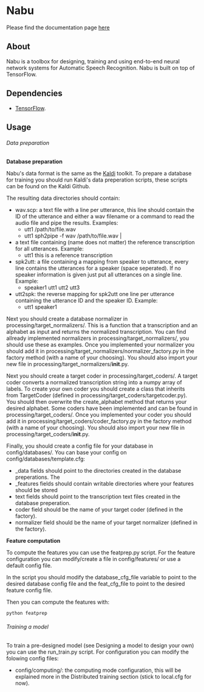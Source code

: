 # Nabu

Please find the documentation page [here](http://vrenkens.github.io/Nabu-asr)

## About

Nabu is a toolbox for designing, training and using end-to-end neural network
systems for Automatic Speech Recognition. Nabu is built on top of TensorFlow.

## Dependencies

- [TensorFlow](https://www.tensorflow.org).

## Usage

###### Data preparation

**Database preparation**

Nabu's data format is the same as the [Kaldi](https://www.http://kaldi-asr.org/)
toolkit. To prepare a database for training you should run Kaldi's data
preperation scripts, these scripts can be found on the Kaldi Github.

The resulting data directories should contain:
- wav.scp: a text file with a line per utterance, this line should contain the
ID of the utterance and either a wav filename or a command to read the audio
file and pipe the results. Examples:
  - utt1 /path/to/file.wav
  - utt1 sph2pipe -f wav /path/to/file.wav |
- a text file containing (name does not matter) the reference transcription for
all utterances. Example:
  - utt1 this is a reference transcription
- spk2utt: a file containing a mapping from speaker to utterance, every line
contains the utterances for a speaker (space seperated). If no speaker
information is given just put all utterances on a single line. Example:
  - speaker1 utt1 utt2 utt3
- utt2spk: the reverse mapping for spk2utt one line per utterance containing
the utterance ID and the speaker ID. Example:
  - utt1 speaker1

Next you should create a database normalizer in processing/target_normalizers/.
This is a function that a transcription and an alphabet as input and returns
the normalized transcription. You can find allready implemented normalizers
in processing/target_normalizers/, you should use these as examples. Once you
implemented your normalizer you should add it in
processing/target_normalizers/normalizer_factory.py in the factory method
(with a name of your choosing). You should also import your new file in
processing/target_normalizers/__init__.py.

Next you should create a target coder in processing/target_coders/. A target
coder converts a normalized transcription string into a numpy array of labels.
To create your own coder you should create a class that inherits from
TargetCoder (defined in processing/target_coders/targetcoder.py). You should
then overwrite the create_alphabet method that returns your desired alphabet.
Some coders have been implemented and can be found in processing/target_coders/.
Once you implemented your coder you should add it in
processing/target_coders/coder_factory.py in the factory method
(with a name of your choosing). You should also import your new file in
processing/target_coders/__init__.py.

Finally, you should create a config file for your database in config/databases/.
You can base your config on config/databases/template.cfg:
- _data fields should point to the directories created in the database
preperations. The
- _features fields should contain writable directories where your features
should be stored
- text fields should point to the transcription text files created in the
database preperation.
- coder field should be the name of your target coder (defined in the
factory).
- normalizer field should be the name of your target normalizer (defined in the
factory).

**Feature computation**

To compute the features you can use the featprep.py script. For the feature
configuration you can modify/create a file in config/features/ or use a
default config file.

In the script you
should modify the database_cfg_file variable to point to the desired database
config file and the feat_cfg_file to point to the desired feature config file.

Then you can compute the features with:

```
python featprep
```

###### Training a model

To train a pre-designed model (see Designing a model to design your own) you can
use the run_train.py script. For configuration you can modify the folowing
config files:
- config/computing/: the computing mode configuration, this will be explained
more in the Distributed training section (stick to local.cfg for now).
